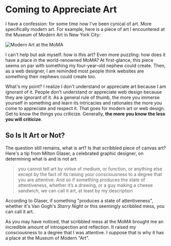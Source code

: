 # Coming to Appreciate Art

I have a confession: for some time now I've been cynical of art. More specifically modern art. For example, here is a piece of art I encountered at the Museum of Modern Art in New York City:

![Modern Art at the MoMA](https://pbs.twimg.com/media/A-wPHGACcAA7xOB.jpg)

I can't help but ask myself: how is this art? Even more puzzling: how does it have a place in the world-renowned MoMA? At first-glance, this piece seems on par with something my four-year-old nephew could create. Then, as a web designer, I am reminded most people think websites are something their nephews could create too.

What's my point? I realize I don't understand or appreciate art because I am ignorant of it. People don't understand or appreciate web design because they are ignorant of it. As a general rule of thumb, the more you immerse yourself in something and learn its intricacies and rationales the more you come to appreciate and respect it. That goes for modern art or web design. Get to know the things you criticize. Generally, **the more you know the less you will criticize**.

## So Is It Art or Not?

The question still remains, what is art? Is that scribbled piece of canvas art? Here's a tip from Milton Glaser, a celebrated graphic designer, on determining what is and is not art:

> you cannot tell art by virtue of medium, or function, or anything else except by the fact of its raising your consciousness to a degree that you are attentive. And so if something produces the state of attentiveness, whether it’s a drawing, or a guy making a cheese sandwich, we can call it art, at least by my description

According to Glaser, if something "produces a state of attentiveness", whether it's Van Gogh's *Starry Night* or this seemingly scribbled mess, you can call it art.

As you may have noticed, that scribbled mess at the MoMA brought me an incredible amount of introspection and reflection. It raised my consciousness to a degree that I was attentive. I suppose that is why it has a place at the Museum of Modern "Art".
